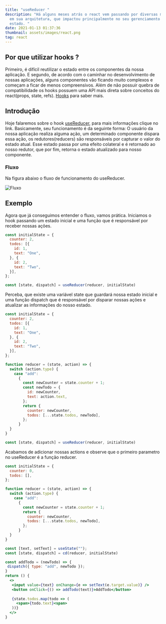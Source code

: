 ```yaml
---
title: "useReducer "
description: "Há alguns meses atrás o react vem passando por diversas melhorias
  em sua arquitetura, que impactou principalmente no seu gerenciamento de
  estado. "
date: 2021-01-13 01:37:36
thumbnail: assets/images/react.png
tag: react
---
```

## Por que utilizar hooks ?

Primeiro, é difícil reutilizar o estado entre os componentes da nossa aplicação. E segundo, de acordo com o caminhar no desenvolvimento de nossas aplicações, alguns componentes vão ficando muito complexos e começam a ficar de menos compreensivos. Além de não possuir quebra de compatibilidade os hooks possuem uma API mais direta sobre conceitos do react(props, state, refs). [Hooks](https://pt-br.reactjs.org/docs/hooks-intro.html#motivation) para saber mais.

## Introdução 

Hoje falaremos sobre o hook [useReducer](https://pt-br.reactjs.org/docs/hooks-reference.html#usereducer), para mais informações clique no link. Basicamente, seu funcionamento é da seguinte forma: O usuário da nossa aplicação realiza alguma ação, um determinado componente dispara essa ação, os redutores(reducers) são responsáveis por capturar o valor do estado atual. Esse estado passa por uma efeito colateral e é retornado ao nosso redutor, que por fim, retorna o estado atualizado para nosso componente. 

### Fluxo

Na figura abaixo o fluxo de funcionamento do useReducer.

![Fluxo](/assets/images/fluxo.png "Fluxo de funcionamento do hook useReducer")

## Exemplo

Agora que já conseguimos entender o fluxo, vamos prática. Iniciamos o hook passando um estado inicial e uma função que é responsável por receber nossas ações.

```jsx
const initialState = {
  counter: 2,
  todos: [{
    id: 1,
    text: "One",
  }, {
    id: 2,
    text: "Two",
  }],
};

const [state, dispatch] = useReducer(reducer, initialState)
```

Perceba, que existe uma variável state que guardará nossa estado inicial e uma função dispatch que é responsável por disparar nossas ações e atualizar as informações do nosso estado.

```jsx
const initialState = {
  counter: 2,
  todos: [{
    id: 1,
    text: "One",
  }, {
    id: 2,
    text: "Two",
  }],
};

function reducer = (state, action) => {
  switch (action.type) {
    case "add":
      {
        const newCounter = state.counter + 1;
        const newTodo = {
          id: newCounter,
          text: action.text,
        };
        return {
          counter: newCounter,
          todos: [...state.todos, newTodo],
        };
      }
  }
}

const [state, dispatch] = useReducer(reducer, initialState)
```

Acabamos de adicionar nossas actions e observe que o primeiro parametro no useReducer é a função reducer.

```jsx
const initialState = {
  counter: 0,
  todos: [],
};

function reducer = (state, action) => {
  switch (action.type) {
    case "add":
      {
        const newCounter = state.counter + 1;
        return {
          counter: newCounter,
          todos: [...state.todos, newTodo],
        };
      }
  }
}

const [text, setText] = useState("");
const [state, dispatch] = cd(reducer, initialState)

const addTodo = (newTodo) => {
 dispatch({ type: "add", newTodo });
}
return () {
  <>
   <input value={text} onChange={e => setText(e.target.value)} />
   <button onClick={() => addTodo(text)}>AddTodo</button>
   
   {state.todos.map(todo => (
     <span>{todo.text}<span>
   ))}
  </>
}
```

